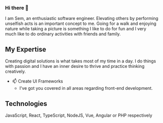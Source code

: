 ### Hi there 👋

<!--
**semosem/semosem** is a ✨ _special_ ✨ repository because its `README.md` (this file) appears on your GitHub profile.

Here are some ideas to get you started:


- 💬 Ask me about ...
- 📫 How to reach me: ...
- 😄 Pronouns: ...

-->

I am Sem, an enthusiastic software engineer. Elevating others by performing unselfish acts is an important concept to me. 
Going for a walk and enjoying nature while taking a picture is something I like to do for fun and I very much like to do ordinary activities with friends and family. 

## My Expertise

Creating digital solutions is what takes most of my time in a day. I do things with passion and I have an inner desire to thrive and practice thinking creatively.

- 📫 Create UI Frameworks
  -  I've got you covered in all areas regarding front-end development.

## Technologies

JavaScript, React, TypeScript, NodeJS,  Vue, Angular or PHP respectively
